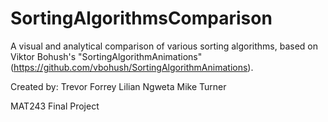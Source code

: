 # SortingAlgorithmsComparison
A visual and analytical comparison of various sorting algorithms, based on Viktor Bohush's "SortingAlgorithmAnimations" (https://github.com/vbohush/SortingAlgorithmAnimations). 

Created by: 
Trevor Forrey
Lilian Ngweta
Mike Turner

MAT243 Final Project
